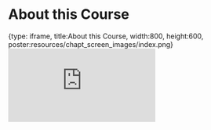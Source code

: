 # About this Course
 
{type: iframe, title:About this Course, width:800, height:600, poster:resources/chapt_screen_images/index.png}
![](https://hutchdatascience.org/testing_gist_embed/no_toc/index.html)
 

 
